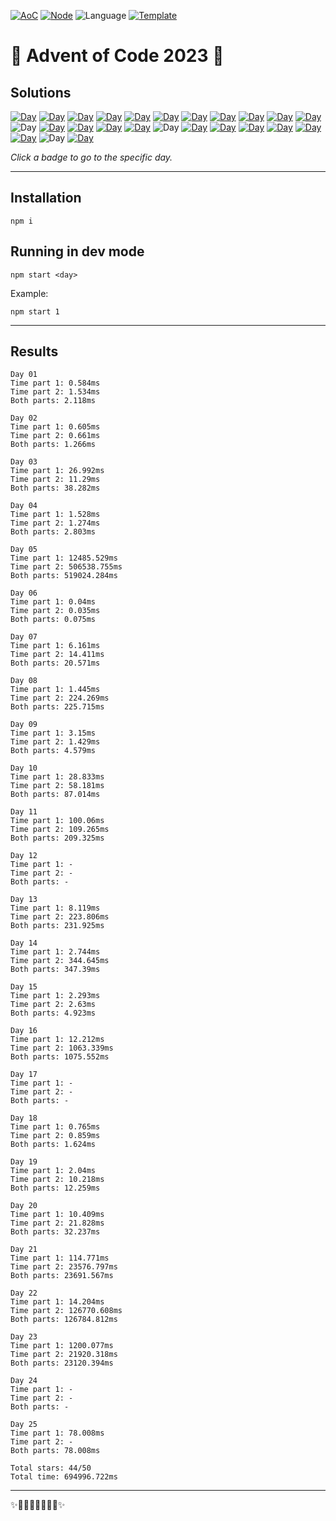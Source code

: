 <!-- Entries between SOLUTIONS and RESULTS tags are auto-generated -->

[![AoC](https://badgen.net/badge/AoC/2023/blue)](https://adventofcode.com/2023)
[![Node](https://badgen.net/badge/Node/v16.13.0+/blue)](https://nodejs.org/en/download/)
![Language](https://badgen.net/badge/Language/JavaScript/blue)
[![Template](https://badgen.net/badge/Template/aocrunner/blue)](https://github.com/caderek/aocrunner)

# 🎄 Advent of Code 2023 🎄

## Solutions

<!--SOLUTIONS-->

[![Day](https://badgen.net/badge/01/%E2%98%85%E2%98%85/green)](src/day01)
[![Day](https://badgen.net/badge/02/%E2%98%85%E2%98%85/green)](src/day02)
[![Day](https://badgen.net/badge/03/%E2%98%85%E2%98%85/green)](src/day03)
[![Day](https://badgen.net/badge/04/%E2%98%85%E2%98%85/green)](src/day04)
[![Day](https://badgen.net/badge/05/%E2%98%85%E2%98%85/green)](src/day05)
[![Day](https://badgen.net/badge/06/%E2%98%85%E2%98%85/green)](src/day06)
[![Day](https://badgen.net/badge/07/%E2%98%85%E2%98%85/green)](src/day07)
[![Day](https://badgen.net/badge/08/%E2%98%85%E2%98%85/green)](src/day08)
[![Day](https://badgen.net/badge/09/%E2%98%85%E2%98%85/green)](src/day09)
[![Day](https://badgen.net/badge/10/%E2%98%85%E2%98%85/green)](src/day10)
[![Day](https://badgen.net/badge/11/%E2%98%85%E2%98%85/green)](src/day11)
![Day](https://badgen.net/badge/12/%E2%98%86%E2%98%86/gray)
[![Day](https://badgen.net/badge/13/%E2%98%85%E2%98%85/green)](src/day13)
[![Day](https://badgen.net/badge/14/%E2%98%85%E2%98%85/green)](src/day14)
[![Day](https://badgen.net/badge/15/%E2%98%85%E2%98%85/green)](src/day15)
[![Day](https://badgen.net/badge/16/%E2%98%85%E2%98%85/green)](src/day16)
![Day](https://badgen.net/badge/17/%E2%98%86%E2%98%86/gray)
[![Day](https://badgen.net/badge/18/%E2%98%85%E2%98%85/green)](src/day18)
[![Day](https://badgen.net/badge/19/%E2%98%85%E2%98%85/green)](src/day19)
[![Day](https://badgen.net/badge/20/%E2%98%85%E2%98%85/green)](src/day20)
[![Day](https://badgen.net/badge/21/%E2%98%85%E2%98%85/green)](src/day21)
[![Day](https://badgen.net/badge/22/%E2%98%85%E2%98%85/green)](src/day22)
[![Day](https://badgen.net/badge/23/%E2%98%85%E2%98%85/green)](src/day23)
![Day](https://badgen.net/badge/24/%E2%98%86%E2%98%86/gray)
[![Day](https://badgen.net/badge/25/%E2%98%85%E2%98%85/green)](src/day25)

<!--/SOLUTIONS-->

_Click a badge to go to the specific day._

---

## Installation

```
npm i
```

## Running in dev mode

```
npm start <day>
```

Example:

```
npm start 1
```

---

## Results

<!--RESULTS-->

```
Day 01
Time part 1: 0.584ms
Time part 2: 1.534ms
Both parts: 2.118ms
```

```
Day 02
Time part 1: 0.605ms
Time part 2: 0.661ms
Both parts: 1.266ms
```

```
Day 03
Time part 1: 26.992ms
Time part 2: 11.29ms
Both parts: 38.282ms
```

```
Day 04
Time part 1: 1.528ms
Time part 2: 1.274ms
Both parts: 2.803ms
```

```
Day 05
Time part 1: 12485.529ms
Time part 2: 506538.755ms
Both parts: 519024.284ms
```

```
Day 06
Time part 1: 0.04ms
Time part 2: 0.035ms
Both parts: 0.075ms
```

```
Day 07
Time part 1: 6.161ms
Time part 2: 14.411ms
Both parts: 20.571ms
```

```
Day 08
Time part 1: 1.445ms
Time part 2: 224.269ms
Both parts: 225.715ms
```

```
Day 09
Time part 1: 3.15ms
Time part 2: 1.429ms
Both parts: 4.579ms
```

```
Day 10
Time part 1: 28.833ms
Time part 2: 58.181ms
Both parts: 87.014ms
```

```
Day 11
Time part 1: 100.06ms
Time part 2: 109.265ms
Both parts: 209.325ms
```

```
Day 12
Time part 1: -
Time part 2: -
Both parts: -
```

```
Day 13
Time part 1: 8.119ms
Time part 2: 223.806ms
Both parts: 231.925ms
```

```
Day 14
Time part 1: 2.744ms
Time part 2: 344.645ms
Both parts: 347.39ms
```

```
Day 15
Time part 1: 2.293ms
Time part 2: 2.63ms
Both parts: 4.923ms
```

```
Day 16
Time part 1: 12.212ms
Time part 2: 1063.339ms
Both parts: 1075.552ms
```

```
Day 17
Time part 1: -
Time part 2: -
Both parts: -
```

```
Day 18
Time part 1: 0.765ms
Time part 2: 0.859ms
Both parts: 1.624ms
```

```
Day 19
Time part 1: 2.04ms
Time part 2: 10.218ms
Both parts: 12.259ms
```

```
Day 20
Time part 1: 10.409ms
Time part 2: 21.828ms
Both parts: 32.237ms
```

```
Day 21
Time part 1: 114.771ms
Time part 2: 23576.797ms
Both parts: 23691.567ms
```

```
Day 22
Time part 1: 14.204ms
Time part 2: 126770.608ms
Both parts: 126784.812ms
```

```
Day 23
Time part 1: 1200.077ms
Time part 2: 21920.318ms
Both parts: 23120.394ms
```

```
Day 24
Time part 1: -
Time part 2: -
Both parts: -
```

```
Day 25
Time part 1: 78.008ms
Time part 2: -
Both parts: 78.008ms
```

```
Total stars: 44/50
Total time: 694996.722ms
```

<!--/RESULTS-->

---

✨🎄🎁🎄🎅🎄🎁🎄✨
